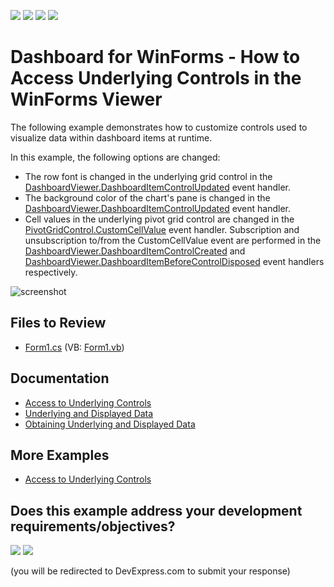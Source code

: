 <!-- default badges list -->
![](https://img.shields.io/endpoint?url=https://codecentral.devexpress.com/api/v1/VersionRange/128580597/24.2.1%2B)
[![](https://img.shields.io/badge/Open_in_DevExpress_Support_Center-FF7200?style=flat-square&logo=DevExpress&logoColor=white)](https://supportcenter.devexpress.com/ticket/details/T197114)
[![](https://img.shields.io/badge/📖_How_to_use_DevExpress_Examples-e9f6fc?style=flat-square)](https://docs.devexpress.com/GeneralInformation/403183)
[![](https://img.shields.io/badge/💬_Leave_Feedback-feecdd?style=flat-square)](#does-this-example-address-your-development-requirementsobjectives)
<!-- default badges end -->

# Dashboard for WinForms - How to Access Underlying Controls in the WinForms Viewer

The following example demonstrates how to customize controls used to visualize data within dashboard items at runtime.

In this example, the following options are changed:

* The row font is changed in the underlying grid control in the [DashboardViewer.DashboardItemControlUpdated](https://docs.devexpress.com/Dashboard/DevExpress.DashboardWin.DashboardViewer.DashboardItemControlUpdated) event handler.
* The background color of the chart's pane is changed in the [DashboardViewer.DashboardItemControlUpdated](https://docs.devexpress.com/Dashboard/DevExpress.DashboardWin.DashboardViewer.DashboardItemControlUpdated) event handler.
* Cell values in the underlying pivot grid control are changed in the [PivotGridControl.CustomCellValue](https://docs.devexpress.com/WindowsForms/DevExpress.XtraPivotGrid.PivotGridControl.CustomCellValue) event handler. Subscription and unsubscription to/from the CustomCellValue event are performed in the [DashboardViewer.DashboardItemControlCreated](https://docs.devexpress.com/Dashboard/DevExpress.DashboardWin.DashboardViewer.DashboardItemControlCreated) and [DashboardViewer.DashboardItemBeforeControlDisposed](https://docs.devexpress.com/Dashboard/DevExpress.DashboardWin.DashboardViewer.DashboardItemBeforeControlDisposed) event handlers respectively.

![screenshot](/images/screenshot.png)

## Files to Review

* [Form1.cs](./CS/Dashboard_ControlAccess/Form1.cs) (VB: [Form1.vb](./VB/Dashboard_ControlAccess/Form1.vb))

## Documentation

* [Access to Underlying Controls](https://docs.devexpress.com/Dashboard/18019/winforms-dashboard/winforms-viewer/access-to-underlying-controls)
* [Underlying and Displayed Data](https://docs.devexpress.com/Dashboard/401193/common-features/underlying-and-displayed-data/underlying-data)
* [Obtaining Underlying and Displayed Data](https://docs.devexpress.com/Dashboard/17269/winforms-dashboard/winforms-viewer/obtaining-underlying-and-displayed-data)

## More Examples

- [Access to Underlying Controls](https://docs.devexpress.com/Dashboard/18019)
<!-- feedback -->
## Does this example address your development requirements/objectives?

[<img src="https://www.devexpress.com/support/examples/i/yes-button.svg"/>](https://www.devexpress.com/support/examples/survey.xml?utm_source=github&utm_campaign=winforms-dashboard-access-api-of-underlying-controls&~~~was_helpful=yes) [<img src="https://www.devexpress.com/support/examples/i/no-button.svg"/>](https://www.devexpress.com/support/examples/survey.xml?utm_source=github&utm_campaign=winforms-dashboard-access-api-of-underlying-controls&~~~was_helpful=no)

(you will be redirected to DevExpress.com to submit your response)
<!-- feedback end -->
